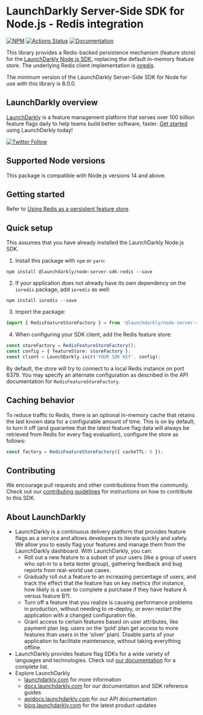 # LaunchDarkly Server-Side SDK for Node.js - Redis integration

[![NPM][node-redis-npm-badge]][node-redis-npm-link]
[![Actions Status][node-redis-ci-badge]][node-redis-ci]
[![Documentation](https://img.shields.io/static/v1?label=GitHub+Pages&message=API+reference&color=00add8)](https://launchdarkly.github.io/js-core/packages/store/node-server-sdk-redis/docs/)

This library provides a Redis-backed persistence mechanism (feature store) for the [LaunchDarkly Node.js SDK](https://github.com/launchdarkly/js-core/packages/sdk/server-node), replacing the default in-memory feature store. The underlying Redis client implementation is [ioredis](https://github.com/luin/ioredis).

The minimum version of the LaunchDarkly Server-Side SDK for Node for use with this library is 8.0.0.

## LaunchDarkly overview

[LaunchDarkly](https://www.launchdarkly.com) is a feature management platform that serves over 100 billion feature flags daily to help teams build better software, faster. [Get started](https://docs.launchdarkly.com/home/getting-started) using LaunchDarkly today!

[![Twitter Follow](https://img.shields.io/twitter/follow/launchdarkly.svg?style=social&label=Follow&maxAge=2592000)](https://twitter.com/intent/follow?screen_name=launchdarkly)

## Supported Node versions

This package is compatible with Node.js versions 14 and above.

## Getting started

Refer to [Using Redis as a persistent feature store](https://docs.launchdarkly.com/sdk/features/storing-data/redis#nodejs-server-side).

## Quick setup

This assumes that you have already installed the LaunchDarkly Node.js SDK.

1. Install this package with `npm` or `yarn`:

```shell
npm install @launchdarkly/node-server-sdk-redis --save
```

2. If your application does not already have its own dependency on the `ioredis` package, add `ioredis` as well:

```shell
npm install ioredis --save
```

3. Import the package:

```typescript
import { RedisFeatureStoreFactory } = from '@launchdarkly/node-server-sdk-redis';
```

4. When configuring your SDK client, add the Redis feature store:

```typescript
const storeFactory = RedisFeatureStoreFactory();
const config = { featureStore: storeFactory };
const client = LaunchDarkly.init('YOUR SDK KEY', config);
```

By default, the store will try to connect to a local Redis instance on port 6379. You may specify an alternate configuration as described in the API documentation for `RedisFeatureStoreFactory`.

## Caching behavior

To reduce traffic to Redis, there is an optional in-memory cache that retains the last known data for a configurable amount of time. This is on by default; to turn it off (and guarantee that the latest feature flag data will always be retrieved from Redis for every flag evaluation), configure the store as follows:

```typescript
const factory = RedisFeatureStoreFactory({ cacheTTL: 0 });
```

## Contributing

We encourage pull requests and other contributions from the community. Check out our [contributing guidelines](CONTRIBUTING.md) for instructions on how to contribute to this SDK.

## About LaunchDarkly

- LaunchDarkly is a continuous delivery platform that provides feature flags as a service and allows developers to iterate quickly and safely. We allow you to easily flag your features and manage them from the LaunchDarkly dashboard. With LaunchDarkly, you can:
  - Roll out a new feature to a subset of your users (like a group of users who opt-in to a beta tester group), gathering feedback and bug reports from real-world use cases.
  - Gradually roll out a feature to an increasing percentage of users, and track the effect that the feature has on key metrics (for instance, how likely is a user to complete a purchase if they have feature A versus feature B?).
  - Turn off a feature that you realize is causing performance problems in production, without needing to re-deploy, or even restart the application with a changed configuration file.
  - Grant access to certain features based on user attributes, like payment plan (eg: users on the ‘gold’ plan get access to more features than users in the ‘silver’ plan). Disable parts of your application to facilitate maintenance, without taking everything offline.
- LaunchDarkly provides feature flag SDKs for a wide variety of languages and technologies. Check out [our documentation](https://docs.launchdarkly.com/sdk) for a complete list.
- Explore LaunchDarkly
  - [launchdarkly.com](https://www.launchdarkly.com/ 'LaunchDarkly Main Website') for more information
  - [docs.launchdarkly.com](https://docs.launchdarkly.com/ 'LaunchDarkly Documentation') for our documentation and SDK reference guides
  - [apidocs.launchdarkly.com](https://apidocs.launchdarkly.com/ 'LaunchDarkly API Documentation') for our API documentation
  - [blog.launchdarkly.com](https://blog.launchdarkly.com/ 'LaunchDarkly Blog Documentation') for the latest product updates

[node-redis-ci-badge]: https://github.com/launchdarkly/js-core/actions/workflows/node-redis.yml/badge.svg
[node-redis-ci]: https://github.com/launchdarkly/js-core/actions/workflows/node-redis.yml
[node-redis-npm-badge]: https://img.shields.io/npm/v/@launchdarkly/node-server-sdk-redis.svg?style=flat-square
[node-redis-npm-link]: https://www.npmjs.com/package/@launchdarkly/node-server-sdk-redis
